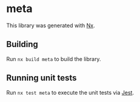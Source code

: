 # meta

This library was generated with [Nx](https://nx.dev).

## Building

Run `nx build meta` to build the library.

## Running unit tests

Run `nx test meta` to execute the unit tests via [Jest](https://jestjs.io).
